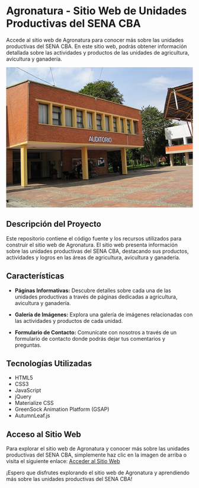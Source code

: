 # Agronatura - Sitio Web de Unidades Productivas del SENA CBA

Accede al sitio web de Agronatura para conocer más sobre las unidades productivas del SENA CBA. En este sitio web, podrás obtener información detallada sobre las actividades y productos de las unidades de agricultura, avicultura y ganadería.

[![Accede al sitio web de agronatura](img/Auditorio.jpg)](http://agronatura.000webhostapp.com/)

## Descripción del Proyecto

Este repositorio contiene el código fuente y los recursos utilizados para construir el sitio web de Agronatura. El sitio web presenta información sobre las unidades productivas del SENA CBA, destacando sus productos, actividades y logros en las áreas de agricultura, avicultura y ganadería.

## Características

- **Páginas Informativas:** Descubre detalles sobre cada una de las unidades productivas a través de páginas dedicadas a agricultura, avicultura y ganadería.

- **Galería de Imágenes:** Explora una galería de imágenes relacionadas con las actividades y productos de cada unidad.

- **Formulario de Contacto:** Comunícate con nosotros a través de un formulario de contacto donde podrás dejar tus comentarios y preguntas.

## Tecnologías Utilizadas

- HTML5
- CSS3
- JavaScript
- jQuery
- Materialize CSS
- GreenSock Animation Platform (GSAP)
- AutumnLeaf.js

## Acceso al Sitio Web

Para explorar el sitio web de Agronatura y conocer más sobre las unidades productivas del SENA CBA, simplemente haz clic en la imagen de arriba o visita el siguiente enlace: [Acceder al Sitio Web](http://agronatura.000webhostapp.com/)

¡Espero que disfrutes explorando el sitio web de Agronatura y aprendiendo más sobre las unidades productivas del SENA CBA!




